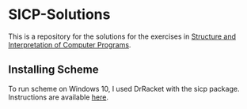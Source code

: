 # SICP-Solutions

This is a repository for the solutions for the exercises in [Structure and Interpretation of Computer Programs](https://mitpress.mit.edu/sites/default/files/sicp/index.html).

## Installing Scheme

To run scheme on Windows 10, I used DrRacket with the sicp package. Instructions are available [here](https://docs.racket-lang.org/sicp-manual/index.html).
